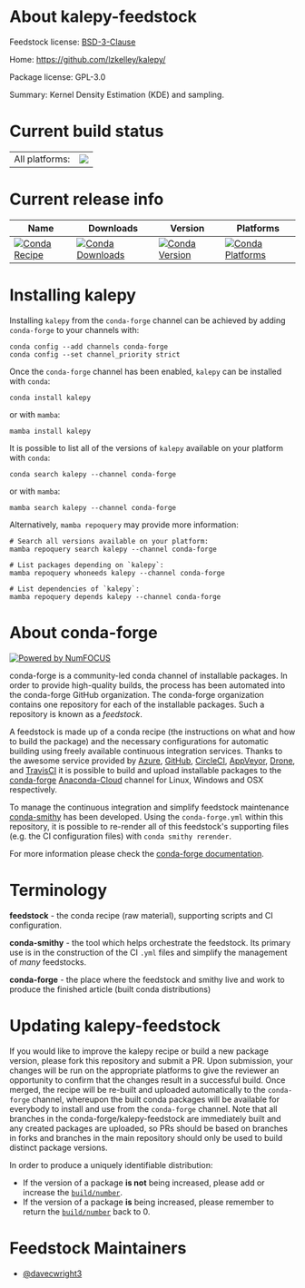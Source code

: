 About kalepy-feedstock
======================

Feedstock license: [BSD-3-Clause](https://github.com/conda-forge/kalepy-feedstock/blob/main/LICENSE.txt)

Home: https://github.com/lzkelley/kalepy/

Package license: GPL-3.0

Summary: Kernel Density Estimation (KDE) and sampling.

Current build status
====================


<table><tr><td>All platforms:</td>
    <td>
      <a href="https://dev.azure.com/conda-forge/feedstock-builds/_build/latest?definitionId=19844&branchName=main">
        <img src="https://dev.azure.com/conda-forge/feedstock-builds/_apis/build/status/kalepy-feedstock?branchName=main">
      </a>
    </td>
  </tr>
</table>

Current release info
====================

| Name | Downloads | Version | Platforms |
| --- | --- | --- | --- |
| [![Conda Recipe](https://img.shields.io/badge/recipe-kalepy-green.svg)](https://anaconda.org/conda-forge/kalepy) | [![Conda Downloads](https://img.shields.io/conda/dn/conda-forge/kalepy.svg)](https://anaconda.org/conda-forge/kalepy) | [![Conda Version](https://img.shields.io/conda/vn/conda-forge/kalepy.svg)](https://anaconda.org/conda-forge/kalepy) | [![Conda Platforms](https://img.shields.io/conda/pn/conda-forge/kalepy.svg)](https://anaconda.org/conda-forge/kalepy) |

Installing kalepy
=================

Installing `kalepy` from the `conda-forge` channel can be achieved by adding `conda-forge` to your channels with:

```
conda config --add channels conda-forge
conda config --set channel_priority strict
```

Once the `conda-forge` channel has been enabled, `kalepy` can be installed with `conda`:

```
conda install kalepy
```

or with `mamba`:

```
mamba install kalepy
```

It is possible to list all of the versions of `kalepy` available on your platform with `conda`:

```
conda search kalepy --channel conda-forge
```

or with `mamba`:

```
mamba search kalepy --channel conda-forge
```

Alternatively, `mamba repoquery` may provide more information:

```
# Search all versions available on your platform:
mamba repoquery search kalepy --channel conda-forge

# List packages depending on `kalepy`:
mamba repoquery whoneeds kalepy --channel conda-forge

# List dependencies of `kalepy`:
mamba repoquery depends kalepy --channel conda-forge
```


About conda-forge
=================

[![Powered by
NumFOCUS](https://img.shields.io/badge/powered%20by-NumFOCUS-orange.svg?style=flat&colorA=E1523D&colorB=007D8A)](https://numfocus.org)

conda-forge is a community-led conda channel of installable packages.
In order to provide high-quality builds, the process has been automated into the
conda-forge GitHub organization. The conda-forge organization contains one repository
for each of the installable packages. Such a repository is known as a *feedstock*.

A feedstock is made up of a conda recipe (the instructions on what and how to build
the package) and the necessary configurations for automatic building using freely
available continuous integration services. Thanks to the awesome service provided by
[Azure](https://azure.microsoft.com/en-us/services/devops/), [GitHub](https://github.com/),
[CircleCI](https://circleci.com/), [AppVeyor](https://www.appveyor.com/),
[Drone](https://cloud.drone.io/welcome), and [TravisCI](https://travis-ci.com/)
it is possible to build and upload installable packages to the
[conda-forge](https://anaconda.org/conda-forge) [Anaconda-Cloud](https://anaconda.org/)
channel for Linux, Windows and OSX respectively.

To manage the continuous integration and simplify feedstock maintenance
[conda-smithy](https://github.com/conda-forge/conda-smithy) has been developed.
Using the ``conda-forge.yml`` within this repository, it is possible to re-render all of
this feedstock's supporting files (e.g. the CI configuration files) with ``conda smithy rerender``.

For more information please check the [conda-forge documentation](https://conda-forge.org/docs/).

Terminology
===========

**feedstock** - the conda recipe (raw material), supporting scripts and CI configuration.

**conda-smithy** - the tool which helps orchestrate the feedstock.
                   Its primary use is in the construction of the CI ``.yml`` files
                   and simplify the management of *many* feedstocks.

**conda-forge** - the place where the feedstock and smithy live and work to
                  produce the finished article (built conda distributions)


Updating kalepy-feedstock
=========================

If you would like to improve the kalepy recipe or build a new
package version, please fork this repository and submit a PR. Upon submission,
your changes will be run on the appropriate platforms to give the reviewer an
opportunity to confirm that the changes result in a successful build. Once
merged, the recipe will be re-built and uploaded automatically to the
`conda-forge` channel, whereupon the built conda packages will be available for
everybody to install and use from the `conda-forge` channel.
Note that all branches in the conda-forge/kalepy-feedstock are
immediately built and any created packages are uploaded, so PRs should be based
on branches in forks and branches in the main repository should only be used to
build distinct package versions.

In order to produce a uniquely identifiable distribution:
 * If the version of a package **is not** being increased, please add or increase
   the [``build/number``](https://docs.conda.io/projects/conda-build/en/latest/resources/define-metadata.html#build-number-and-string).
 * If the version of a package **is** being increased, please remember to return
   the [``build/number``](https://docs.conda.io/projects/conda-build/en/latest/resources/define-metadata.html#build-number-and-string)
   back to 0.

Feedstock Maintainers
=====================

* [@davecwright3](https://github.com/davecwright3/)

